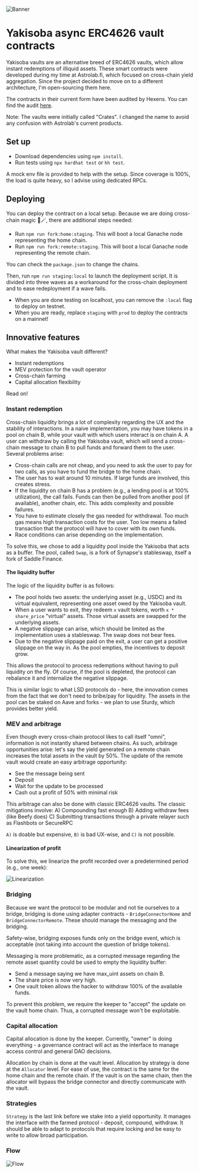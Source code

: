 ![Banner](./banner.png)
# Yakisoba async ERC4626 vault contracts

Yakisoba vaults are an alternative breed of ERC4626 vaults, which allow instant redemptions of illiquid assets. These smart contracts were developed during my time at Astrolab.fi, which focused on cross-chain yield aggregation. Since the project decided to move on to a different architecture, I'm open-sourcing them here. 

The contracts in their current form have been audited by Hexens. You can find the audit [here](https://hexens.io/audits#astrolab).

Note: The vaults were initially called "Crates". I changed the name to avoid any confusion with Astrolab's current products.

## Set up

- Download dependencies using `npm install`.
- Run tests using `npx hardhat test` or `hh test`.

A mock env file is provided to help with the setup. Since coverage is 100%, the load is quite heavy, so I advise using dedicated RPCs.

## Deploying

You can deploy the contract on a local setup. Because we are doing cross-chain magic 🦄🪄, there are additional steps needed:
- Run `npm run fork:home:staging`. This will boot a local Ganache node representing the home chain.
- Run `npm run fork:remote:staging`. This will boot a local Ganache node representing the remote chain.

You can check the `package.json` to change the chains.

Then, run `npm run staging:local` to launch the deployment script. It is divided into three waves as a workaround for the cross-chain deployment and to ease redeployment if a wave fails.

- When you are done testing on localhost, you can remove the `:local` flag to deploy on testnet. 
- When you are ready, replace `staging` with `prod` to deploy the contracts on a mainnet!

## Innovative features

What makes the Yakisoba vault different?

- Instant redemptions
- MEV protection for the vault operator
- Cross-chain farming
- Capital allocation flexibility

Read on!

### Instant redemption

Cross-chain liquidity brings a lot of complexity regarding the UX and the stability of interactions. In a naive implementation, you may have tokens in a pool on chain B, while your vault with which users interact is on chain A. A user can withdraw by calling the Yakisoba vault, which will send a cross-chain message to chain B to pull funds and forward them to the user. Several problems arise:

- Cross-chain calls are not cheap, and you need to ask the user to pay for two calls, as you have to fund the bridge to the home chain.
- The user has to wait around 10 minutes. If large funds are involved, this creates stress.
- If the liquidity on chain B has a problem (e.g., a lending pool is at 100% utilization), the call fails. Funds can then be pulled from another pool (if available), another chain, etc. This adds complexity and possible failures.
- You have to estimate closely the gas needed for withdrawal. Too much gas means high transaction costs for the user. Too low means a failed transaction that the protocol will have to cover with its own funds.
- Race conditions can arise depending on the implementation.

To solve this, we chose to add a liquidity pool inside the Yakisoba that acts as a buffer. The pool, called `Swap`, is a fork of Synapse's stableswap, itself a fork of Saddle Finance.

#### **The liquidity buffer**

The logic of the liquidity buffer is as follows:

- The pool holds two assets: the underlying asset (e.g., USDC) and its virtual equivalent, representing one asset owed by the Yakisoba vault.
- When a user wants to exit, they redeem `x` vault tokens, worth `x * share_price` "virtual" assets. Those virtual assets are swapped for the underlying assets.
- A negative slippage can arise, which should be limited as the implementation uses a stableswap. The swap does not bear fees.
- Due to the negative slippage paid on the exit, a user can get a positive slippage on the way in. As the pool empties, the incentives to deposit grow.

This allows the protocol to process redemptions without having to pull liquidity on the fly. Of course, if the pool is depleted, the protocol can rebalance it and internalize the negative slippage.

This is similar logic to what LSD protocols do - here, the innovation comes from the fact that we don't need to bribe/pay for liquidity. The assets in the pool can be staked on Aave and forks - we plan to use Sturdy, which provides better yield.

### MEV and arbitrage

Even though every cross-chain protocol likes to call itself "omni", information is not instantly shared between chains. As such, arbitrage opportunities arise: let's say the yield generated on a remote chain increases the total assets in the vault by 50%. The update of the remote vault would create an easy arbitrage opportunity:

- See the message being sent
- Deposit
- Wait for the update to be processed
- Cash out a profit of 50% with minimal risk

This arbitrage can also be done with classic ERC4626 vaults. The classic mitigations involve:
A) Compounding fast enough
B) Adding withdraw fees (like Beefy does)
C) Submitting transactions through a private relayer such as Flashbots or SecureRPC

`A)` is doable but expensive, `B)` is bad UX-wise, and `C)` is not possible.

#### **Linearization of profit**

To solve this, we linearize the profit recorded over a predetermined period (e.g., one week):

![Linearization](./linearization.png)

### Bridging

Because we want the protocol to be modular and not tie ourselves to a bridge, bridging is done using adapter contracts - `BridgeConnectorHome` and `BridgeConnectorRemote`. These should manage the messaging and the bridging.

Safety-wise, bridging exposes funds only on the bridge event, which is acceptable (not taking into account the question of bridge tokens).

Messaging is more problematic, as a corrupted message regarding the remote asset quantity could be used to empty the liquidity buffer:

- Send a message saying we have max_uint assets on chain B.
- The share price is now very high.
- One vault token allows the hacker to withdraw 100% of the available funds.

To prevent this problem, we require the keeper to "accept" the update on the vault home chain. Thus, a corrupted message won't be exploitable.

### Capital allocation

Capital allocation is done by the keeper. Currently, "owner" is doing everything - a governance contract will act as the interface to manage access control and general DAO decisions.

Allocation by chain is done at the vault level. Allocation by strategy is done at the `Allocator` level. For ease of use, the contract is the same for the home chain and the remote chain. If the vault is on the same chain, then the allocator will bypass the bridge connector and directly communicate with the vault.

### Strategies

`Strategy` is the last link before we stake into a yield opportunity. It manages the interface with the farmed protocol - deposit, compound, withdraw. It should be able to adapt to protocols that require locking and be easy to write to allow broad participation.

### Flow

![Flow](./flow.png)
